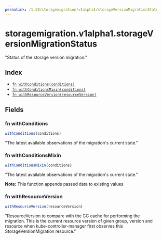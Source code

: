 ```yaml
---
permalink: /1.30/storagemigration/v1alpha1/storageVersionMigrationStatus/
---
```


# storagemigration.v1alpha1.storageVersionMigrationStatus

"Status of the storage version migration."

## Index

* [`fn withConditions(conditions)`](#fn-withconditions)
* [`fn withConditionsMixin(conditions)`](#fn-withconditionsmixin)
* [`fn withResourceVersion(resourceVersion)`](#fn-withresourceversion)

## Fields

### fn withConditions

```ts
withConditions(conditions)
```

"The latest available observations of the migration's current state."

### fn withConditionsMixin

```ts
withConditionsMixin(conditions)
```

"The latest available observations of the migration's current state."

**Note:** This function appends passed data to existing values

### fn withResourceVersion

```ts
withResourceVersion(resourceVersion)
```

"ResourceVersion to compare with the GC cache for performing the migration. This is the current resource version of given group, version and resource when kube-controller-manager first observes this StorageVersionMigration resource."
